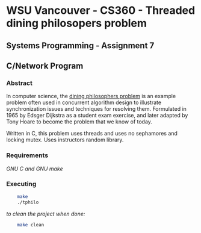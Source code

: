 # WSU Vancouver - CS360 - Threaded dining philosopers problem
## Systems Programming - Assignment 7
## C/Network Program
### Abstract
In computer science, the [dining philosophers problem](https://en.wikipedia.org/wiki/Dining_philosophers_problem) is an example problem often used in concurrent algorithm design to illustrate synchronization issues and techniques for resolving them. Formulated in 1965 by Edsger Dijkstra as a student exam exercise, and later adapted by Tony Hoare to become the problem that we know of today.

Written in C, this problem uses threads and uses no sephamores and locking mutex.  Uses instructors random library.

### Requirements
*GNU C and GNU make*

### Executing
```sh
    make
    ./tphilo
```
*to clean the project when done:*
```sh
    make clean
```

